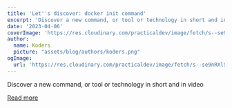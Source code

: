```yaml
---
title: 'Let''s discover: docker init command'
excerpt: 'Discover a new command, or tool or technology in short and in video'
date: '2023-04-06'
coverImage: 'https://res.cloudinary.com/practicaldev/image/fetch/s--se9nRXlS--/c_imagga_scale,f_auto,fl_progressive,h_420,q_auto,w_1000/https://dev-to-uploads.s3.amazonaws.com/uploads/articles/x5ktqmx6n40ek08c1eu8.png'
author:
  name: Koders
  picture: "assets/blog/authors/koders.png"
ogImage:
  url: 'https://res.cloudinary.com/practicaldev/image/fetch/s--se9nRXlS--/c_imagga_scale,f_auto,fl_progressive,h_420,q_auto,w_1000/https://dev-to-uploads.s3.amazonaws.com/uploads/articles/x5ktqmx6n40ek08c1eu8.png'
---
```


Discover a new command, or tool or technology in short and in video

[Read more](https://dev.to/aurelievache/lets-discover-docker-init-command-3cef)
